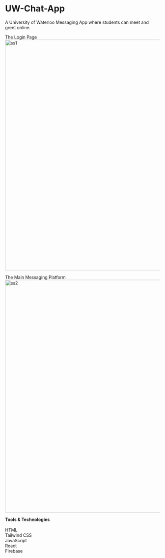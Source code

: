 # UW-Chat-App
A University of Waterloo Messaging App where students can meet and greet online.

The Login Page <br>
<img width="747" alt="ss1" src="https://user-images.githubusercontent.com/67022574/222291888-dab9065c-ba0f-4853-a48a-b6111ef34af1.png">

The Main Messaging Platform <br>
<img width="754" alt="ss2" src="https://user-images.githubusercontent.com/67022574/222291890-7b5502d5-29d5-464c-b254-f25fd8fbe1ef.png">

__Tools & Technologies__ <br /> <br /> 
HTML<br /> 
Tailwind CSS <br /> 
JavaScript <br /> 
React <br />
Firebase <br /> 

